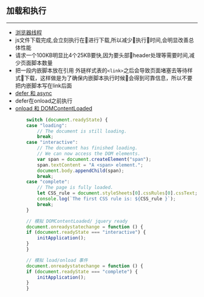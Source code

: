##  加载和执行

----

* [浏览器线程](https://dailc.github.io/2018/01/21/js_singlethread_eventloop.html)
* js文件下载完成,会立刻执行在进行下载,所以减少执行时间,会明显改善总体性能
* 请求一个100KB明显比4个25KB要快,因为要头部header处理等需要时间,减少页面脚本数量
* 把一段内嵌脚本放在引用 外链样式表的`<link>`之后会导致页面堵塞去等待样式下载，这样做是为了确保内嵌脚本执行时候会得到可靠信息，所以不要把内嵌脚本写在link后面
* [defer 和 async](https://segmentfault.com/q/1010000000640869)
* defer在onload之前执行
* [onload 和 DOMContentLoaded](http://harttle.land/2016/05/14/binding-document-ready-event.html)
    ```js
        switch (document.readyState) {
        case "loading":
            // The document is still loading.
            break;
        case "interactive":
            // The document has finished loading.
            // We can now access the DOM elements.
            var span = document.createElement("span");
            span.textContent = "A <span> element.";
            document.body.appendChild(span);
            break;
        case "complete":
            // The page is fully loaded.
            let CSS_rule = document.styleSheets[0].cssRules[0].cssText;
            console.log(`The first CSS rule is: ${CSS_rule }`);
            break;
        }

        // 模拟 DOMContentLoaded/ jquery ready
        document.onreadystatechange = function () {
        if (document.readyState === "interactive") {
            initApplication();
        }
        }

        // 模拟 load/onload 事件
        document.onreadystatechange = function () {
        if (document.readyState === "complete") {
            initApplication();
        }
        }
    ```